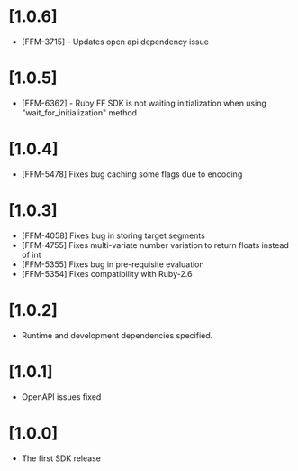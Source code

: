 # [1.0.6]

- [FFM-3715] - Updates open api dependency issue

# [1.0.5]

- [FFM-6362] - Ruby FF SDK is not waiting initialization when using "wait_for_initialization" method

# [1.0.4]

- [FFM-5478] Fixes bug caching some flags due to encoding

# [1.0.3]

- [FFM-4058] Fixes bug in storing target segments
- [FFM-4755] Fixes multi-variate number variation to return floats instead of int
- [FFM-5355] Fixes bug in pre-requisite evaluation
- [FFM-5354] Fixes compatibility with Ruby-2.6

# [1.0.2]

- Runtime and development dependencies specified.

# [1.0.1]

- OpenAPI issues fixed

# [1.0.0]

- The first SDK release
